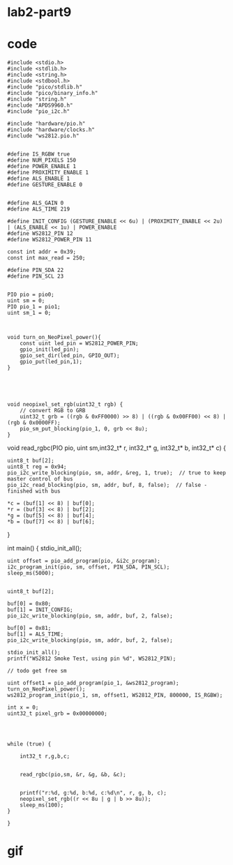 # lab2-part9
# code


    #include <stdio.h>
    #include <stdlib.h>
    #include <string.h>
    #include <stdbool.h>
    #include "pico/stdlib.h"
    #include "pico/binary_info.h"
    #include "string.h"
    #include "APDS9960.h"
    #include "pio_i2c.h"

    #include "hardware/pio.h"
    #include "hardware/clocks.h"
    #include "ws2812.pio.h"


    #define IS_RGBW true
    #define NUM_PIXELS 150
    #define POWER_ENABLE 1
    #define PROXIMITY_ENABLE 1
    #define ALS_ENABLE 1
    #define GESTURE_ENABLE 0


    #define ALS_GAIN 0
    #define ALS_TIME 219

    #define INIT_CONFIG (GESTURE_ENABLE << 6u) | (PROXIMITY_ENABLE << 2u) | (ALS_ENABLE << 1u) | POWER_ENABLE
    #define WS2812_PIN 12
    #define WS2812_POWER_PIN 11

    const int addr = 0x39;
    const int max_read = 250;

    #define PIN_SDA 22
    #define PIN_SCL 23


    PIO pio = pio0;
    uint sm = 0;
    PIO pio_1 = pio1;
    uint sm_1 = 0;



    void turn_on_NeoPixel_power(){
        const uint led_pin = WS2812_POWER_PIN;
        gpio_init(led_pin);
        gpio_set_dir(led_pin, GPIO_OUT);
        gpio_put(led_pin,1);
    }





    void neopixel_set_rgb(uint32_t rgb) {
        // convert RGB to GRB
        uint32_t grb = ((rgb & 0xFF0000) >> 8) | ((rgb & 0x00FF00) << 8) | (rgb & 0x0000FF);
        pio_sm_put_blocking(pio_1, 0, grb << 8u);
    }







void read_rgbc(PIO pio, uint sm,int32_t* r, int32_t* g, int32_t* b, int32_t* c) {

    uint8_t buf[2];
    uint8_t reg = 0x94;
    pio_i2c_write_blocking(pio, sm, addr, &reg, 1, true);  // true to keep master control of bus
    pio_i2c_read_blocking(pio, sm, addr, buf, 8, false);  // false - finished with bus

    *c = (buf[1] << 8) | buf[0];
    *r = (buf[3] << 8) | buf[2];
    *g = (buf[5] << 8) | buf[4];
    *b = (buf[7] << 8) | buf[6];
}


int main() {
    stdio_init_all();

    uint offset = pio_add_program(pio, &i2c_program);
    i2c_program_init(pio, sm, offset, PIN_SDA, PIN_SCL);
    sleep_ms(5000);
    
    
    uint8_t buf[2];

    buf[0] = 0x80;
    buf[1] = INIT_CONFIG;
    pio_i2c_write_blocking(pio, sm, addr, buf, 2, false);

    buf[0] = 0x81;
    buf[1] = ALS_TIME;
    pio_i2c_write_blocking(pio, sm, addr, buf, 2, false);

    stdio_init_all();
    printf("WS2812 Smoke Test, using pin %d", WS2812_PIN);

    // todo get free sm
   
    uint offset1 = pio_add_program(pio_1, &ws2812_program);
    turn_on_NeoPixel_power();
    ws2812_program_init(pio_1, sm, offset1, WS2812_PIN, 800000, IS_RGBW);
   
    int x = 0;
    uint32_t pixel_grb = 0x00000000;


   

    while (true) {
        
        int32_t r,g,b,c;

        
        read_rgbc(pio,sm, &r, &g, &b, &c);

        
        printf("r:%d, g:%d, b:%d, c:%d\n", r, g, b, c);
        neopixel_set_rgb((r << 8u | g | b >> 8u));
        sleep_ms(100);
    }

    }
    
 # gif
    

           

       
        


        

    


